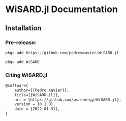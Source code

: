 # WiSARD.jl Documentation

## Installation

### Pre-release:
```julia
pkg> add https://github.com/pedromxavier/WiSARD.jl
```

```julia
pkg> add WiSARD
```

### Citing WiSARD.jl
```tex
@software{
    author={{Pedro Xavier}},
    title={{WiSARD.jl}},
    url = {https://github.com/psrenergy/WiSARD.jl},
    version = {0.1.0},
    date = {2022-01-31},
}
```